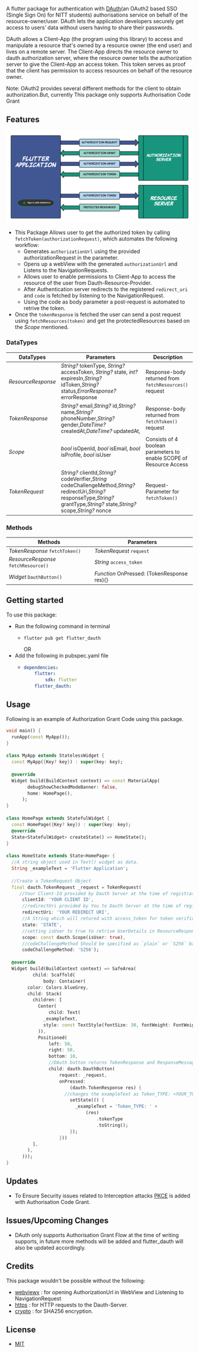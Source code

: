 <!-- 
This README describes the package. If you publish this package to pub.dev,
this README's contents appear on the landing page for your package.

For information about how to write a good package README, see the guide for
[writing package pages](https://dart.dev/guides/libraries/writing-package-pages). 

For general information about developing packages, see the Dart guide for
[creating packages](https://dart.dev/guides/libraries/create-library-packages)
and the Flutter guide for
[developing packages and plugins](https://flutter.dev/developing-packages). 
-->

A flutter package for authentication with [DAuth](https://auth.delta.nitt.edu)(an OAuth2 based SSO (Single Sign On) for NITT students) authorisations service on behalf of the resource-owner/user.
DAuth lets the application developers securely get access to users’ data without users having to share their passwords.

DAuth allows a Client-App (the program using this library) to access and manipulate a resource that's owned by a resource owner (the end user) and lives on a remote server. The Client-App directs the resource owner to dauth authorization server, where the resource owner tells the authorization server to give the Client-App an access token. This token serves as proof that the client has permission to access resources on behalf of the resource owner.

Note: OAuth2 provides several different methods for the client to obtain authorization.But, currently This package  only supports Authorisation Code Grant

## Features
![AuthorisationCodeGrant](./dauth_img.png)

* This Package Allows user to get the authorized token by calling ```fetchToken(authorizationRequest)```, which automates the following workflow:
    * Generates ``authorizationUrl`` using the provided authorizationRequest in the parameter.
    * Opens up a webView with the generated ``authorizationUrl`` and Listens to the NavigationRequests.
    * Allows user to enable permissions to Client-App to access the resource of the user from Dauth-Resource-Provider.
    * After Authentication server redirects to the registered `redirect_uri` and ``code`` is fetched by listening to the NavigationRequest.
    * Using the code as body parameter a post-request is automated to retrive the token.
* Once the `tokenResponse` is fetched the user can send a post request using ``fetchResources(token)``  and get the protectedResources based on the *Scope* mentioned.

 ### DataTypes
  DataTypes                  |   Parameters                                              |   Description
---------------------------- | -------------                                             |--------------------------
*ResourceResponse*           |  *String?* tokenType, *String?* accessToken, *String?* state, *int?* expiresIn,*String?* idToken,*String?* status,*ErrorResponse?* errorResponse|   Response-body returned from `fetchResources()` request
*TokenResponse*|  *String?* email,*String?* id,*String?* name,*String?*  phoneNumber,*String?* gender,*DateTime?* createdAt,*DateTime?* updatedAt,             |                                                            Response-body returned from `fetchToken()` request
*Scope*                      | *bool* isOpenId, *bool* isEmail, *bool* isProfile, *bool* isUser                                      |   Consists of 4 boolean parameters to enable SCOPE of Resource Access
*TokenRequest* | *String?* clientId,*String?* codeVerifier,*String* codeChallengeMethod,*String?* redirectUri,*String?* responseType,*String?* grantType,*String?* state,*String?* scope,*String?* nonce | Request-Parameter for `fetchToken()`

 ### Methods

  Methods                                |   Parameters 
-----------------------------------------| --------------------------
*TokenResponse* `fetchToken()`           | *TokenRequest* `request`
*ResourceResponse* `fetchResource()`     | *String* `access_token`
*Widget* `DauthButton()`                 | *Function* OnPressed: (TokenResponse res){}

## Getting started
To use this package:
* Run the following command in terminal
  * ```
    flutter pub get flutter_dauth
    ```
    OR
* Add the following in pubspec.yaml file
  * ```yml
    dependencies:
        flutter:
            sdk: flutter
        flutter_dauth:   
     ```
## Usage

Following is an example of Authorization Grant Code using this package. 

```dart
void main() {
  runApp(const MyApp());
}

class MyApp extends StatelessWidget {
  const MyApp({Key? key}) : super(key: key);

  @override
  Widget build(BuildContext context) => const MaterialApp(
        debugShowCheckedModeBanner: false,
        home: HomePage(),
      );
}

class HomePage extends StatefulWidget {
  const HomePage({Key? key}) : super(key: key);
  @override
  State<StatefulWidget> createState() => HomeState();
}

class HomeState extends State<HomePage> {
  //A string object used in Text() widget as data.
  String _exampleText = 'Flutter Application';

  //Create a TokenRequest Object
  final dauth.TokenRequest _request = TokenRequest(
     //Your Client-Id provided by Dauth Server at the time of registration.
      clientId: 'YOUR CLIENT ID',
      //redirectUri provided by You to Dauth Server at the time of registration.
      redirectUri: 'YOUR REDIRECT URI',
      //A String which will retured with access_token for token verification in client side.
      state: 'STATE',
      //setting isUser to true to retrive UserDetails in ResourceResponse from Dauth server.
      scope: const dauth.Scope(isUser: true),
      //codeChallengeMethod Should be specified as `plain` or `S256` based on thier requirement.
      codeChallengeMethod: 'S256');

  @override
  Widget build(BuildContext context) => SafeArea(
          child: Scaffold(
              body: Container(
        color: Colors.blueGrey,
        child: Stack(
          children: [
            Center(
                child: Text(
              _exampleText,
              style: const TextStyle(fontSize: 30, fontWeight: FontWeight.bold),
            )),
            Positioned(
                left: 50,
                right: 50,
                bottom: 10,
                //DAuth button returns TokenResponse and ResponseMessage when pressed.
                child: dauth.DauthButton(
                    request: _request,
                    onPressed:
                        (dauth.TokenResponse res) {
                      //changes the exampleText as Token_TYPE: <YOUR_TOKEN> from the previous string if the response is success'
                        setState(() {
                          _exampleText = 'Token_TYPE: ' +
                              (res)
                                  .tokenType
                                  .toString();
                        });
                    }))
          ],
        ),
      )));
}

```
## Updates
* To Ensure Security issues related to Interception attacks [PKCE](https://oauth.net/2/pkce/) is added with Authorisation Code Grant.

## Issues/Upcoming Changes
* DAuth only supports Authorisation Grant Flow at the time of writing supports, in future more methods will be added and flutter_dauth will also be updated accordingly.

## Credits

This package wouldn't be possible without the following:
* [webviewx](https://pub.dev/packages/webviewx) : for opening AuthorizationUrl in WebView and Listening to NavigationRequest
* [https](https://pub.dev/packages/http) : for HTTP requests to the Dauth-Server.
* [crypto](https://pub.dev/packages/crypto) : for SHA256 encryption.

## License
 * [MIT]('./LICENSE')
